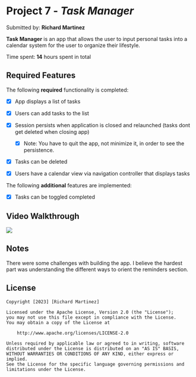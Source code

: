 # Project 7 - *Task Manager*

Submitted by: **Richard Martinez**

**Task Manager** is an app that allows the user to input personal tasks into a calendar system for the user to organize their lifestyle.

Time spent: **14** hours spent in total

## Required Features

The following **required** functionality is completed:

- [x] App displays a list of tasks
- [x] Users can add tasks to the list
- [x] Session persists when application is closed and relaunched (tasks dont get deleted when closing app) 
  - [x] Note: You have to quit the app, not minimize it, in order to see the persistence.
- [x] Tasks can be deleted
- [x] Users have a calendar view via navigation controller that displays tasks	


The following **additional** features are implemented:

- [x] Tasks can be toggled completed

## Video Walkthrough

<div>
    <a href="https://www.loom.com/share/45599d1da1a540e78ce82d41c7470ed1">
    </a>
    <a href="https://www.loom.com/share/45599d1da1a540e78ce82d41c7470ed1">
      <img style="max-width:300px;" src="https://cdn.loom.com/sessions/thumbnails/45599d1da1a540e78ce82d41c7470ed1-with-play.gif">
    </a>
  </div>

## Notes

There were some challenges with building the app. I believe the hardest part was understanding the different ways to orient the reminders section.

## License

    Copyright [2023] [Richard Martinez]

    Licensed under the Apache License, Version 2.0 (the "License");
    you may not use this file except in compliance with the License.
    You may obtain a copy of the License at

        http://www.apache.org/licenses/LICENSE-2.0

    Unless required by applicable law or agreed to in writing, software
    distributed under the License is distributed on an "AS IS" BASIS,
    WITHOUT WARRANTIES OR CONDITIONS OF ANY KIND, either express or implied.
    See the License for the specific language governing permissions and
    limitations under the License.
